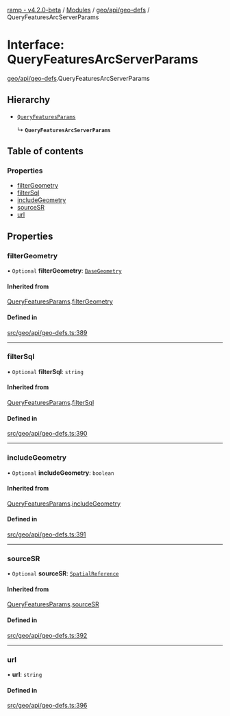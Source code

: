 [ramp - v4.2.0-beta](../README.md) / [Modules](../modules.md) / [geo/api/geo-defs](../modules/geo_api_geo_defs.md) / QueryFeaturesArcServerParams

# Interface: QueryFeaturesArcServerParams

[geo/api/geo-defs](../modules/geo_api_geo_defs.md).QueryFeaturesArcServerParams

## Hierarchy

- [`QueryFeaturesParams`](geo_api_geo_defs.QueryFeaturesParams.md)

  ↳ **`QueryFeaturesArcServerParams`**

## Table of contents

### Properties

- [filterGeometry](geo_api_geo_defs.QueryFeaturesArcServerParams.md#filtergeometry)
- [filterSql](geo_api_geo_defs.QueryFeaturesArcServerParams.md#filtersql)
- [includeGeometry](geo_api_geo_defs.QueryFeaturesArcServerParams.md#includegeometry)
- [sourceSR](geo_api_geo_defs.QueryFeaturesArcServerParams.md#sourcesr)
- [url](geo_api_geo_defs.QueryFeaturesArcServerParams.md#url)

## Properties

### filterGeometry

• `Optional` **filterGeometry**: [`BaseGeometry`](../classes/geo_api_graphic_geometry_base_geometry.BaseGeometry.md)

#### Inherited from

[QueryFeaturesParams](geo_api_geo_defs.QueryFeaturesParams.md).[filterGeometry](geo_api_geo_defs.QueryFeaturesParams.md#filtergeometry)

#### Defined in

[src/geo/api/geo-defs.ts:389](https://github.com/sharvenp/ramp4-docs/blob/c6cdb39/src/geo/api/geo-defs.ts#L389)

___

### filterSql

• `Optional` **filterSql**: `string`

#### Inherited from

[QueryFeaturesParams](geo_api_geo_defs.QueryFeaturesParams.md).[filterSql](geo_api_geo_defs.QueryFeaturesParams.md#filtersql)

#### Defined in

[src/geo/api/geo-defs.ts:390](https://github.com/sharvenp/ramp4-docs/blob/c6cdb39/src/geo/api/geo-defs.ts#L390)

___

### includeGeometry

• `Optional` **includeGeometry**: `boolean`

#### Inherited from

[QueryFeaturesParams](geo_api_geo_defs.QueryFeaturesParams.md).[includeGeometry](geo_api_geo_defs.QueryFeaturesParams.md#includegeometry)

#### Defined in

[src/geo/api/geo-defs.ts:391](https://github.com/sharvenp/ramp4-docs/blob/c6cdb39/src/geo/api/geo-defs.ts#L391)

___

### sourceSR

• `Optional` **sourceSR**: [`SpatialReference`](../classes/geo_api_graphic_geometry_spatial_reference.SpatialReference.md)

#### Inherited from

[QueryFeaturesParams](geo_api_geo_defs.QueryFeaturesParams.md).[sourceSR](geo_api_geo_defs.QueryFeaturesParams.md#sourcesr)

#### Defined in

[src/geo/api/geo-defs.ts:392](https://github.com/sharvenp/ramp4-docs/blob/c6cdb39/src/geo/api/geo-defs.ts#L392)

___

### url

• **url**: `string`

#### Defined in

[src/geo/api/geo-defs.ts:396](https://github.com/sharvenp/ramp4-docs/blob/c6cdb39/src/geo/api/geo-defs.ts#L396)
